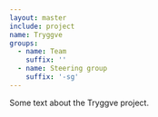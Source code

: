 ```yaml
---
layout: master
include: project
name: Tryggve
groups:
  - name: Team
    suffix: ''
  - name: Steering group
    suffix: '-sg'
---
```


Some text about the Tryggve project.
